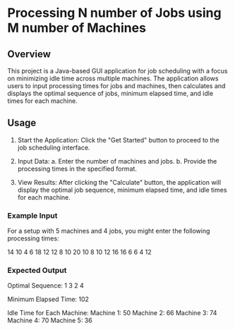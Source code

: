 ﻿# Processing N number of Jobs using M number of Machines

## Overview

This project is a Java-based GUI application for job scheduling with a focus on minimizing idle time across multiple machines. The application allows users to input processing times for jobs and machines, then calculates and displays the optimal sequence of jobs, minimum elapsed time, and idle times for each machine.

## Usage

1. Start the Application:
Click the "Get Started" button to proceed to the job scheduling interface.

2. Input Data:
a. Enter the number of machines and jobs.
b. Provide the processing times in the specified format.

3. View Results:
After clicking the "Calculate" button, the application will display the optimal job sequence, minimum elapsed time, and idle times for each machine.

### Example Input
For a setup with 5 machines and 4 jobs, you might enter the following processing times:

14 10 4 6 18 12 12 8 10 20 10 8 10 12 16 16 6 6 4 12

### Expected Output

Optimal Sequence: 1  3  2  4  

Minimum Elapsed Time: 102

Idle Time for Each Machine:
Machine 1: 50
Machine 2: 66
Machine 3: 74
Machine 4: 70
Machine 5: 36
